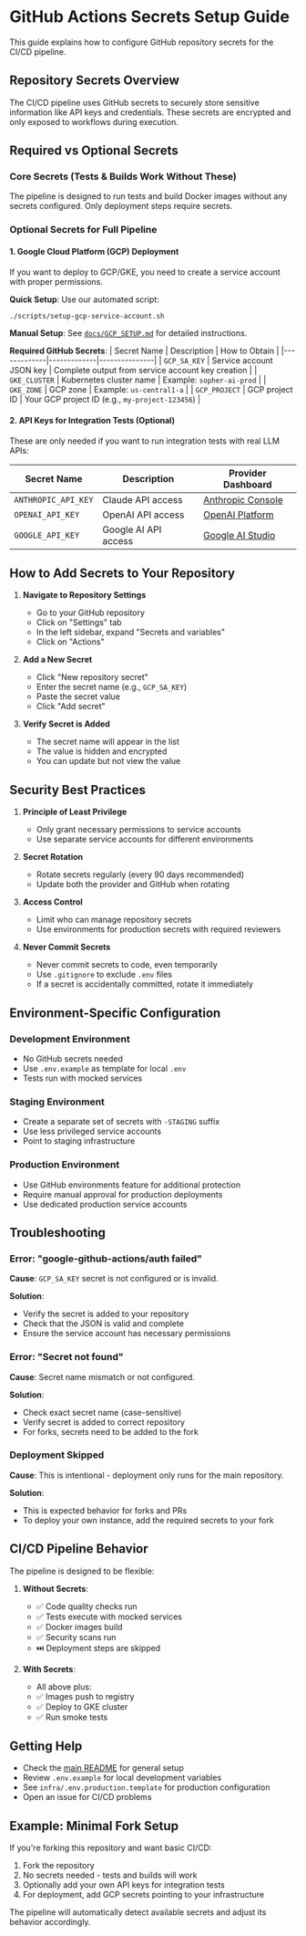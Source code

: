 # GitHub Actions Secrets Setup Guide

This guide explains how to configure GitHub repository secrets for the CI/CD pipeline.

## Repository Secrets Overview

The CI/CD pipeline uses GitHub secrets to securely store sensitive information like API keys and credentials. These secrets are encrypted and only exposed to workflows during execution.

## Required vs Optional Secrets

### Core Secrets (Tests & Builds Work Without These)
The pipeline is designed to run tests and build Docker images without any secrets configured. Only deployment steps require secrets.

### Optional Secrets for Full Pipeline

#### 1. Google Cloud Platform (GCP) Deployment
If you want to deploy to GCP/GKE, you need to create a service account with proper permissions.

**Quick Setup**: Use our automated script:
```bash
./scripts/setup-gcp-service-account.sh
```

**Manual Setup**: See [`docs/GCP_SETUP.md`](../docs/GCP_SETUP.md) for detailed instructions.

**Required GitHub Secrets**:
| Secret Name | Description | How to Obtain |
|-------------|-------------|---------------|
| `GCP_SA_KEY` | Service account JSON key | Complete output from service account key creation |
| `GKE_CLUSTER` | Kubernetes cluster name | Example: `sopher-ai-prod` |
| `GKE_ZONE` | GCP zone | Example: `us-central1-a` |
| `GCP_PROJECT` | GCP project ID | Your GCP project ID (e.g., `my-project-123456`) |

#### 2. API Keys for Integration Tests (Optional)
These are only needed if you want to run integration tests with real LLM APIs:

| Secret Name | Description | Provider Dashboard |
|-------------|-------------|-------------------|
| `ANTHROPIC_API_KEY` | Claude API access | [Anthropic Console](https://console.anthropic.com/) |
| `OPENAI_API_KEY` | OpenAI API access | [OpenAI Platform](https://platform.openai.com/api-keys) |
| `GOOGLE_API_KEY` | Google AI API access | [Google AI Studio](https://makersuite.google.com/app/apikey) |

## How to Add Secrets to Your Repository

1. **Navigate to Repository Settings**
   - Go to your GitHub repository
   - Click on "Settings" tab
   - In the left sidebar, expand "Secrets and variables"
   - Click on "Actions"

2. **Add a New Secret**
   - Click "New repository secret"
   - Enter the secret name (e.g., `GCP_SA_KEY`)
   - Paste the secret value
   - Click "Add secret"

3. **Verify Secret is Added**
   - The secret name will appear in the list
   - The value is hidden and encrypted
   - You can update but not view the value

## Security Best Practices

1. **Principle of Least Privilege**
   - Only grant necessary permissions to service accounts
   - Use separate service accounts for different environments

2. **Secret Rotation**
   - Rotate secrets regularly (every 90 days recommended)
   - Update both the provider and GitHub when rotating

3. **Access Control**
   - Limit who can manage repository secrets
   - Use environments for production secrets with required reviewers

4. **Never Commit Secrets**
   - Never commit secrets to code, even temporarily
   - Use `.gitignore` to exclude `.env` files
   - If a secret is accidentally committed, rotate it immediately

## Environment-Specific Configuration

### Development Environment
- No GitHub secrets needed
- Use `.env.example` as template for local `.env`
- Tests run with mocked services

### Staging Environment
- Create a separate set of secrets with `-STAGING` suffix
- Use less privileged service accounts
- Point to staging infrastructure

### Production Environment
- Use GitHub environments feature for additional protection
- Require manual approval for production deployments
- Use dedicated production service accounts

## Troubleshooting

### Error: "google-github-actions/auth failed"
**Cause**: `GCP_SA_KEY` secret is not configured or is invalid.

**Solution**: 
- Verify the secret is added to your repository
- Check that the JSON is valid and complete
- Ensure the service account has necessary permissions

### Error: "Secret not found"
**Cause**: Secret name mismatch or not configured.

**Solution**:
- Check exact secret name (case-sensitive)
- Verify secret is added to correct repository
- For forks, secrets need to be added to the fork

### Deployment Skipped
**Cause**: This is intentional - deployment only runs for the main repository.

**Solution**:
- This is expected behavior for forks and PRs
- To deploy your own instance, add the required secrets to your fork

## CI/CD Pipeline Behavior

The pipeline is designed to be flexible:

1. **Without Secrets**: 
   - ✅ Code quality checks run
   - ✅ Tests execute with mocked services
   - ✅ Docker images build
   - ✅ Security scans run
   - ⏭️ Deployment steps are skipped

2. **With Secrets**:
   - All above plus:
   - ✅ Images push to registry
   - ✅ Deploy to GKE cluster
   - ✅ Run smoke tests

## Getting Help

- Check the [main README](../README.md) for general setup
- Review `.env.example` for local development variables
- See `infra/.env.production.template` for production configuration
- Open an issue for CI/CD problems

## Example: Minimal Fork Setup

If you're forking this repository and want basic CI/CD:

1. Fork the repository
2. No secrets needed - tests and builds will work
3. Optionally add your own API keys for integration tests
4. For deployment, add GCP secrets pointing to your infrastructure

The pipeline will automatically detect available secrets and adjust its behavior accordingly.
